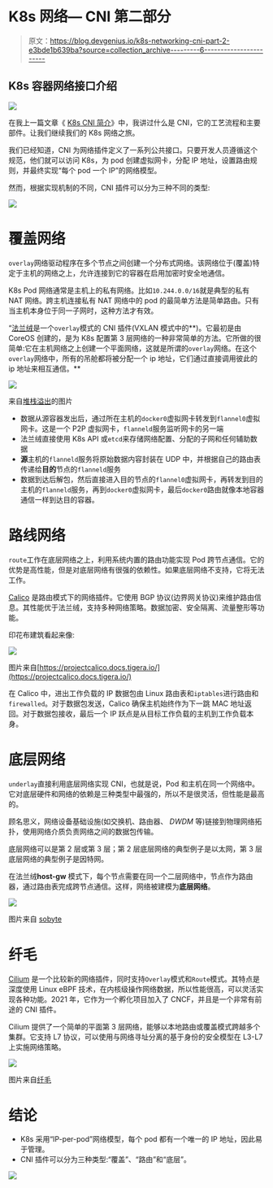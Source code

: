 # K8s 网络— CNI 第二部分

> 原文：<https://blog.devgenius.io/k8s-networking-cni-part-2-e3bde1b639ba?source=collection_archive---------6----------------------->

## K8s 容器网络接口介绍

![](img/6b65962079d4ce29984bc9451cec5227.png)

在我上一篇文章《 [K8s CNI 简介](https://medium.com/geekculture/k8s-network-cni-introduction-b035d42ad68f)》中，我讲过什么是 CNI，它的工艺流程和主要部件。让我们继续我们的 K8s 网络之旅。

我们已经知道，CNI 为网络插件定义了一系列公共接口。只要开发人员遵循这个规范，他们就可以访问 K8s，为 pod 创建虚拟网卡，分配 IP 地址，设置路由规则，并最终实现“每个 pod 一个 IP”的网络模型。

然而，根据实现机制的不同，CNI 插件可以分为三种不同的类型:

![](img/b9f953f6aae6f6d79656211be644af88.png)

# 覆盖网络

`overlay`网络驱动程序在多个节点之间创建一个分布式网络。该网络位于(覆盖)特定于主机的网络之上，允许连接到它的容器在启用加密时安全地通信。

K8s Pod 网络通常是主机上的私有网络。比如`10.244.0.0/16`就是典型的私有 NAT 网络。跨主机连接私有 NAT 网络中的 pod 的最简单方法是简单路由。只有当主机本身位于同一子网时，这种方法才有效。

“[法兰绒](https://github.com/flannel-io/flannel/)是一个`overlay`模式的 CNI 插件(VXLAN 模式中的**)。它最初是由 CoreOS 创建的，是为 K8s 配置第 3 层网络的一种非常简单的方法。它所做的很简单:它在主机网络之上创建一个平面网络，这就是所谓的`overlay`网络。在这个`overlay`网络中，所有的吊舱都将被分配一个 ip 地址，它们通过直接调用彼此的 ip 地址来相互通信。**

![](img/553a4789a616a1a49ac43c581712a0a8.png)

来自[堆栈溢出](https://stackoverflow.com/questions/62145066/how-to-see-the-pod-and-veth-relationship-in-kubernetes)的图片

*   数据从源容器发出后，通过所在主机的`docker0`虚拟网卡转发到`flannel0`虚拟网卡。这是一个 P2P 虚拟网卡，`flanneld`服务监听网卡的另一端
*   法兰绒直接使用 K8s API 或`etcd`来存储网络配置、分配的子网和任何辅助数据
*   **源**主机的`flanneld`服务将原始数据内容封装在 UDP 中，并根据自己的路由表传递给**目的**节点的`flanneld`服务
*   数据到达后解包，然后直接进入目的节点的`flannel0`虚拟网卡，再转发到目的主机的`flanneld`服务，再到`docker0`虚拟网卡，最后`docker0`路由就像本地容器通信一样到达目的容器。

# 路线网络

`route`工作在底层网络之上，利用系统内置的路由功能实现 Pod 跨节点通信。它的优势是高性能，但是对底层网络有很强的依赖性。如果底层网络不支持，它将无法工作。

[Calico](https://github.com/projectcalico/calico) 是路由模式下的网络插件。它使用 BGP 协议(边界网关协议)来维护路由信息。其性能优于法兰绒，支持多种网络策略。数据加密、安全隔离、流量整形等功能。

印花布建筑看起来像:

![](img/d0d259e88efe035fcacda2910625e9cc.png)

图片来自[https://projectcalico.docs.tigera.io/](https://projectcalico.docs.tigera.io/)

在 Calico 中，进出工作负载的 IP 数据包由 Linux 路由表和`iptables`进行路由和`firewalled`。对于数据包发送，Calico 确保主机始终作为下一跳 MAC 地址返回。对于数据包接收，最后一个 IP 跃点是从目标工作负载的主机到工作负载本身。

# 底层网络

`underlay`直接利用底层网络实现 CNI，也就是说，Pod 和主机在同一个网络中。它对底层硬件和网络的依赖是三种类型中最强的，所以不是很灵活，但性能是最高的。

顾名思义，网络设备基础设施(如交换机、路由器、 *DWDM* 等)链接到物理网络拓扑，使用网络介质负责网络之间的数据包传输。

底层网络可以是第 2 层或第 3 层；第 2 层底层网络的典型例子是以太网，第 3 层底层网络的典型例子是因特网。

在法兰绒**host-gw** 模式下，每个节点需要在同一个二层网络中，节点作为路由器，通过路由表完成跨节点通信。这样，网络被建模为**底层网络**。

![](img/bd0b5517d1819d75b912ef55bf5d5a29.png)

图片来自 [sobyte](https://www.sobyte.net/post/2022-08/k8s-network/)

# 纤毛

[Cilium](https://github.com/cilium/cilium) 是一个比较新的网络插件，同时支持`Overlay`模式和`Route`模式。其特点是深度使用 Linux eBPF 技术，在内核级操作网络数据，所以性能很高，可以灵活实现各种功能。2021 年，它作为一个孵化项目加入了 CNCF，并且是一个非常有前途的 CNI 插件。

Cilium 提供了一个简单的平面第 3 层网络，能够以本地路由或覆盖模式跨越多个集群。它支持 L7 协议，可以使用与网络寻址分离的基于身份的安全模型在 L3-L7 上实施网络策略。

![](img/a663780442de7ae3cc288b0f2730cacf.png)

图片来自[纤毛](https://github.com/cilium/cilium)

# 结论

*   K8s 采用“IP-per-pod”网络模型，每个 pod 都有一个唯一的 IP 地址，因此易于管理。
*   CNI 插件可以分为三种类型:“覆盖”、“路由”和“底层”。

![](img/6ae95fe1d5fe3215ae1da70c30a9da61.png)